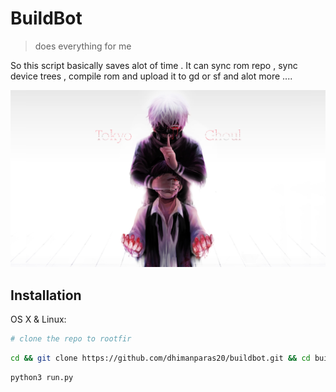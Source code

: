 # BuildBot
> does everything for me

So this script basically saves alot of time . It can sync rom repo , sync device trees , compile rom and upload it to gd or sf and alot more ....

![](596856.jpg)

## Installation

OS X & Linux:

```sh
# clone the repo to rootfir 
```

```sh
cd && git clone https://github.com/dhimanparas20/buildbot.git && cd buildbot && chmod +x * && clear && ls 
```

```sh
python3 run.py
```

